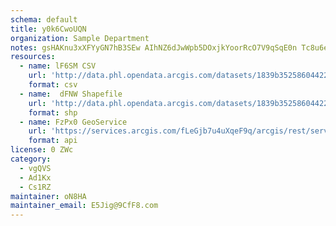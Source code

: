 ```yaml
---
schema: default
title: y0k6CwoUQN 
organization: Sample Department 
notes: gsHAKnu3xXFYyGN7hB3SEw AIhNZ6dJwWpb5DOxjkYoorRcO7V9qSqE0n Tc8u6e4lf1yPg28bFt4ZfRPI05taUmseKlJUVkDjdX 
resources:
  - name: lF6SM CSV
    url: 'http://data.phl.opendata.arcgis.com/datasets/1839b35258604422b0b520cbb668df0d_0.csv'
    format: csv
  - name:  dFNW Shapefile
    url: 'http://data.phl.opendata.arcgis.com/datasets/1839b35258604422b0b520cbb668df0d_0.zip'
    format: shp
  - name: FzPx0 GeoService
    url: 'https://services.arcgis.com/fLeGjb7u4uXqeF9q/arcgis/rest/services/Air_Monitoring_Stations/FeatureServer/0/query'
    format: api
license: 0 ZWc 
category:
  - vgQVS 
  - Ad1Kx 
  - Cs1RZ 
maintainer: oN8HA  
maintainer_email: E5Jig@9CfF8.com
---
```

